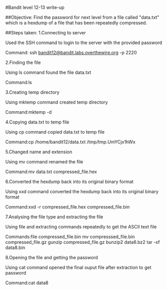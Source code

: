 #Bandit level 12-13 write-up

##Objective: Find the password for next level from a file called "data.txt" which is a hexdump of a file that has been repeatedly compressed. 

##Steps taken: 1.Connecting to server

Used the SSH command to login to the server with the provided password

Command: ssh bandit12@bandit.labs.overthewire.org -p 2220

2.Finding the file

Using ls command found the file data.txt

Command:ls

3.Creating temp directory

Using mktemp command created temp directory

Command:mktemp -d

4.Copying data.txt to temp file

Using cp command copied data.txt to temp file

Command:cp /home/bandit12/data.txt /tmp/tmp.UmYCjx1hWx

5.Changed name and extension

Using mv command renamed the file

Command:mv data.txt compressed_file.hex

6.Converted the hexdump back into its original binary format 

Using xxd command converted the hexdump back into its original binary format 

Command:xxd -r compressed_file.hex compressed_file.bin

7.Analysing the file type and extracting the file

Using file and extracting commands repeatedly to get the ASCII text file

Commands:file compressed_file.bin
         mv compresssed_file.bin compressed_file.gz
         gunzip compressed_file.gz
         bunzip2 data6.bz2
         tar -xf data8.bin

8.Opening the file and getting the password

Using cat command opened the final ouput file after extraction to get password

Command:cat data8


